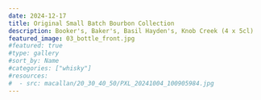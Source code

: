 ```yaml
---
date: 2024-12-17
title: Original Small Batch Bourbon Collection
description: Booker's, Baker's, Basil Hayden's, Knob Creek (4 x 5cl)
featured_image: 03_bottle_front.jpg
#featured: true
#type: gallery
#sort_by: Name
#categories: ["whisky"]
#resources:
#  - src: macallan/20_30_40_50/PXL_20241004_100905984.jpg
---
```

